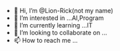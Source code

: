 - 👋 Hi, I’m @Lion-Rick(not my name)
- 👀 I’m interested in ...AI,Program
- 🌱 I’m currently learning ...IT 
- 💞️ I’m looking to collaborate on ...
- 📫 How to reach me ...

<!---
Lion-Rick/Lion-Rick is a ✨ special ✨ repository because its `README.md` (this file) appears on your GitHub profile.
You can click the Preview link to take a look at your changes.
--->
